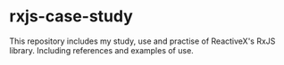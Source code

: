 # rxjs-case-study
This repository includes my study, use and practise of ReactiveX's RxJS library. Including references and examples of use.
